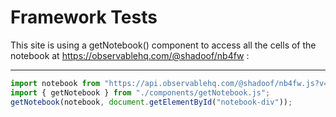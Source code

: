 # Framework Tests

This site is using a getNotebook() component to access all the cells of the notebook at https://observablehq.com/@shadoof/nb4fw :

---

```js echo
import notebook from "https://api.observablehq.com/@shadoof/nb4fw.js?v=4";
import { getNotebook } from "./components/getNotebook.js";
getNotebook(notebook, document.getElementById("notebook-div"));
```
<div id="notebook-div"></div>